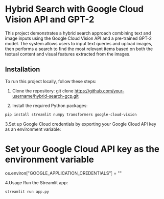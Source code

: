 # Hybrid Search with Google Cloud Vision API and GPT-2

This project demonstrates a hybrid search approach combining text and image inputs using the Google Cloud Vision API and a pre-trained GPT-2 model. The system allows users to input text queries and upload images, then performs a search to find the most relevant items based on both the textual content and visual features extracted from the images.

## Installation

To run this project locally, follow these steps:

1. Clone the repository:
git clone https://github.com/your-username/hybrid-search-gcp.git


2. Install the required Python packages:
```bash
pip install streamlit numpy transformers google-cloud-vision
```
3.Set up Google Cloud credentials by exporting your Google Cloud API key as an environment variable:
# Set your Google Cloud API key as the environment variable
os.environ["GOOGLE_APPLICATION_CREDENTIALS"] = "<Enter your Key>"

4.Usage
Run the Streamlit app:
```bash
streamlit run app.py
```
